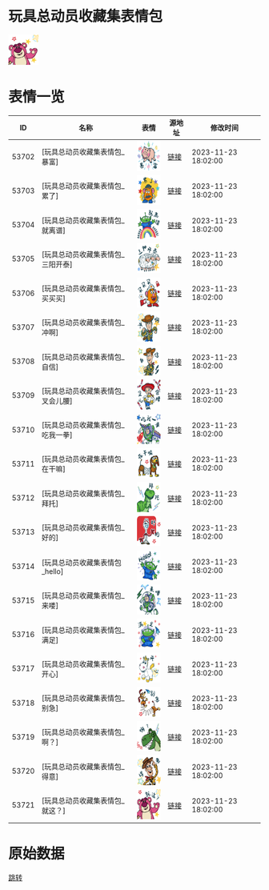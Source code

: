 # 玩具总动员收藏集表情包

<img src="./cover.png" height="60" alt="cover" />

# 表情一览

|ID|名称|表情|源地址|修改时间|
|----|----|----|----|----|
|53702|[玩具总动员收藏集表情包_暴富]|<img src="./pic/053702_%5B玩具总动员收藏集表情包_暴富%5D.png" height="60" alt="暴富"/>|[链接](https://i0.hdslb.com/bfs/garb/ac662ebbd0f5316ab0f6dc1e8e1690f663a62c60.png)|2023-11-23 18:02:00|
|53703|[玩具总动员收藏集表情包_累了]|<img src="./pic/053703_%5B玩具总动员收藏集表情包_累了%5D.png" height="60" alt="累了"/>|[链接](https://i0.hdslb.com/bfs/garb/c4dece11ee357e7391cc262f3e8695d2e0245600.png)|2023-11-23 18:02:00|
|53704|[玩具总动员收藏集表情包_就离谱]|<img src="./pic/053704_%5B玩具总动员收藏集表情包_就离谱%5D.png" height="60" alt="就离谱"/>|[链接](https://i0.hdslb.com/bfs/garb/48f0562d408073ceb4560549320bea144390b848.png)|2023-11-23 18:02:00|
|53705|[玩具总动员收藏集表情包_三阳开泰]|<img src="./pic/053705_%5B玩具总动员收藏集表情包_三阳开泰%5D.png" height="60" alt="三阳开泰"/>|[链接](https://i0.hdslb.com/bfs/garb/f759b5eca6237fea7c48daf3106cf4a4c2d5c4e7.png)|2023-11-23 18:02:00|
|53706|[玩具总动员收藏集表情包_买买买]|<img src="./pic/053706_%5B玩具总动员收藏集表情包_买买买%5D.png" height="60" alt="买买买"/>|[链接](https://i0.hdslb.com/bfs/garb/fb8acf5a36b5914d04838bbf741da108056b946b.png)|2023-11-23 18:02:00|
|53707|[玩具总动员收藏集表情包_冲啊]|<img src="./pic/053707_%5B玩具总动员收藏集表情包_冲啊%5D.png" height="60" alt="冲啊"/>|[链接](https://i0.hdslb.com/bfs/garb/34c523e599bbf9883f858a2b9151cfe6be2969d7.png)|2023-11-23 18:02:00|
|53708|[玩具总动员收藏集表情包_自信]|<img src="./pic/053708_%5B玩具总动员收藏集表情包_自信%5D.png" height="60" alt="自信"/>|[链接](https://i0.hdslb.com/bfs/garb/a07058de3d9b665f2484abde65c35cae37a1db35.png)|2023-11-23 18:02:00|
|53709|[玩具总动员收藏集表情包_叉会儿腰]|<img src="./pic/053709_%5B玩具总动员收藏集表情包_叉会儿腰%5D.png" height="60" alt="叉会儿腰"/>|[链接](https://i0.hdslb.com/bfs/garb/84198c49357c3e7df2dcdb338652f9b52198ac84.png)|2023-11-23 18:02:00|
|53710|[玩具总动员收藏集表情包_吃我一拳]|<img src="./pic/053710_%5B玩具总动员收藏集表情包_吃我一拳%5D.png" height="60" alt="吃我一拳"/>|[链接](https://i0.hdslb.com/bfs/garb/abef1f8954f6fb3a6ce6dd8b81458cd66d49e4b9.png)|2023-11-23 18:02:00|
|53711|[玩具总动员收藏集表情包_在干嘛]|<img src="./pic/053711_%5B玩具总动员收藏集表情包_在干嘛%5D.png" height="60" alt="在干嘛"/>|[链接](https://i0.hdslb.com/bfs/garb/3ba9140824122a1b9c8dcc6f609cffa16e739181.png)|2023-11-23 18:02:00|
|53712|[玩具总动员收藏集表情包_拜托]|<img src="./pic/053712_%5B玩具总动员收藏集表情包_拜托%5D.png" height="60" alt="拜托"/>|[链接](https://i0.hdslb.com/bfs/garb/3339f96be2344d7db500fac46dd6de63f437960e.png)|2023-11-23 18:02:00|
|53713|[玩具总动员收藏集表情包_好的]|<img src="./pic/053713_%5B玩具总动员收藏集表情包_好的%5D.png" height="60" alt="好的"/>|[链接](https://i0.hdslb.com/bfs/garb/75aa77b34184b87109aed88a4605e2447dfe01c4.png)|2023-11-23 18:02:00|
|53714|[玩具总动员收藏集表情包_hello]|<img src="./pic/053714_%5B玩具总动员收藏集表情包_hello%5D.png" height="60" alt="hello"/>|[链接](https://i0.hdslb.com/bfs/garb/bd56a13fcaa18a6a86c19564d83bfac928c3c3d7.png)|2023-11-23 18:02:00|
|53715|[玩具总动员收藏集表情包_来喽]|<img src="./pic/053715_%5B玩具总动员收藏集表情包_来喽%5D.png" height="60" alt="来喽"/>|[链接](https://i0.hdslb.com/bfs/garb/5271db1fb2e99450e631e58bb48f81a7692a2064.png)|2023-11-23 18:02:00|
|53716|[玩具总动员收藏集表情包_满足]|<img src="./pic/053716_%5B玩具总动员收藏集表情包_满足%5D.png" height="60" alt="满足"/>|[链接](https://i0.hdslb.com/bfs/garb/b7acec5a9c7f6ce02fb7c29e7bccbab811d5e320.png)|2023-11-23 18:02:00|
|53717|[玩具总动员收藏集表情包_开心]|<img src="./pic/053717_%5B玩具总动员收藏集表情包_开心%5D.png" height="60" alt="开心"/>|[链接](https://i0.hdslb.com/bfs/garb/3c105fdebeb92b5664c94fe07668ba5561a0c315.png)|2023-11-23 18:02:00|
|53718|[玩具总动员收藏集表情包_别急]|<img src="./pic/053718_%5B玩具总动员收藏集表情包_别急%5D.png" height="60" alt="别急"/>|[链接](https://i0.hdslb.com/bfs/garb/81b3b5ecf2f4500d9233cd58f921ba8d627c27f5.png)|2023-11-23 18:02:00|
|53719|[玩具总动员收藏集表情包_啊？]|<img src="./pic/053719_%5B玩具总动员收藏集表情包_啊？%5D.png" height="60" alt="啊？"/>|[链接](https://i0.hdslb.com/bfs/garb/99999a0a262a5d484961d0828605fb2309328714.png)|2023-11-23 18:02:00|
|53720|[玩具总动员收藏集表情包_得意]|<img src="./pic/053720_%5B玩具总动员收藏集表情包_得意%5D.png" height="60" alt="得意"/>|[链接](https://i0.hdslb.com/bfs/garb/2117980a12d8b52214478c42bb2727b288924b10.png)|2023-11-23 18:02:00|
|53721|[玩具总动员收藏集表情包_就这？]|<img src="./pic/053721_%5B玩具总动员收藏集表情包_就这？%5D.png" height="60" alt="就这？"/>|[链接](https://i0.hdslb.com/bfs/garb/df601e6bf165068105fe17195e624e796c878786.png)|2023-11-23 18:02:00|

# 原始数据

[跳转](./raw.json)

